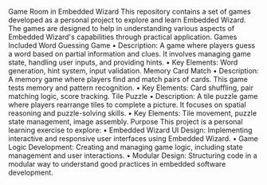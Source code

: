 Game Room in Embedded Wizard
This repository contains a set of games developed as a personal project to explore and learn Embedded Wizard. The games are designed to help in understanding various aspects of Embedded Wizard's capabilities through practical application.
Games Included
Word Guessing Game
•	Description: A game where players guess a word based on partial information and clues. It involves managing game state, handling user inputs, and providing hints.
•	Key Elements: Word generation, hint system, input validation.
Memory Card Match
•	Description: A memory game where players find and match pairs of cards. This game tests memory and pattern recognition.
•	Key Elements: Card shuffling, pair matching logic, score tracking.
Tile Puzzle
•	Description: A tile puzzle game where players rearrange tiles to complete a picture. It focuses on spatial reasoning and puzzle-solving skills.
•	Key Elements: Tile movement, puzzle state management, image assembly.
Purpose
This project is a personal learning exercise to explore:
•	Embedded Wizard UI Design: Implementing interactive and responsive user interfaces using Embedded Wizard.
•	Game Logic Development: Creating and managing game logic, including state management and user interactions.
•	Modular Design: Structuring code in a modular way to understand good practices in embedded software development.

